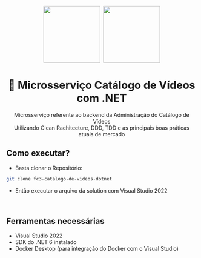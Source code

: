 <center>
  <p align="center">
    <img src="https://user-images.githubusercontent.com/20674439/158480514-a529b310-bc19-46a5-ac95-fddcfa4776ee.png" width="150"/>&nbsp;
    <img src="https://user-images.githubusercontent.com/20674439/158480674-3b8895e7-420e-4025-bd78-8058ba255476.png"  width="150" />
  </p>  
  <h1 align="center">🚀 Microsserviço Catálogo de Vídeos com .NET</h1>
  <p align="center">
    Microsserviço referente ao backend da Administração do Catálogo de Vídeos<br />
    Utilizando Clean Rachitecture, DDD, TDD e as principais boas práticas atuais de mercado
  </p>
</center>

## Como executar?

- Basta clonar o Repositório:
```sh
git clone fc3-catalogo-de-videos-dotnet
```

- Então executar o arquivo da solution com Visual Studio 2022

<br />

## Ferramentas necessárias

- Visual Studio 2022
- SDK do .NET 6 instalado
- Docker Desktop (para integração do Docker com o Visual Studio)
